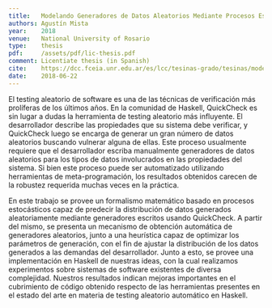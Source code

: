 ```yaml
---
title:   Modelando Generadores de Datos Aleatorios Mediante Procesos Estocásticos
authors: Agustín Mista
year:    2018
venue:   National University of Rosario
type:    thesis
pdf:     /assets/pdf/lic-thesis.pdf
comment: Licentiate thesis (in Spanish)
cite:    https://dcc.fceia.unr.edu.ar/es/lcc/tesinas-grado/tesinas/modelando-generadores-de-datos-aleatorios-mediante-procesos-estoc%C3%A1sticos%E2%80%8B
date:    2018-06-22
---
```


El testing aleatorio de software es una de las técnicas de verificación más
prolíferas de los últimos años. En la comunidad de Haskell, QuickCheck es sin
lugar a dudas la herramienta de testing aleatorio más influyente. El
desarrollador describe las propiedades que su sistema debe verificar, y
QuickCheck luego se encarga de generar un gran número de datos aleatorios
buscando vulnerar alguna de ellas. Este proceso usualmente requiere que el
desarrollador escriba manualmente generadores de datos aleatorios para los tipos
de datos involucrados en las propiedades del sistema. Si bien este proceso puede
ser automatizado utilizando herramientas de meta-programación, los resultados
obtenidos carecen de la robustez requerida muchas veces en la práctica.

En este trabajo se provee un formalismo matemático basado en procesos
estocásticos capaz de predecir la distribución de datos generados aleatoriamente
mediante generadores escritos usando QuickCheck. A partir del mismo, se presenta
un mecanismo de obtención automática de generadores aleatorios, junto a una
heurística capaz de optimizar los parámetros de generación, con el fin de
ajustar la distribución de los datos generados a las demandas del desarrollador.
Junto a esto, se provee una implementación en Haskell de nuestras ideas, con la
cual realizamos experimentos sobre sistemas de software existentes de diversa
complejidad. Nuestros resultados indican mejoras importantes en el cubrimiento
de código obtenido respecto de las herramientas presentes en el estado del arte
en materia de testing aleatorio automático en Haskell.
